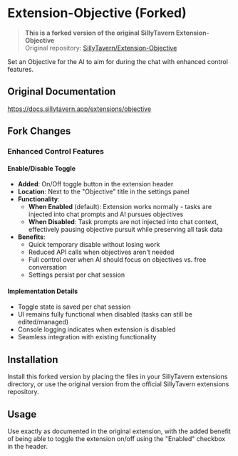 # Extension-Objective (Forked)

> **This is a forked version of the original SillyTavern Extension-Objective**  
> Original repository: [SillyTavern/Extension-Objective](https://github.com/SillyTavern/Extension-Objective)

Set an Objective for the AI to aim for during the chat with enhanced control features.

## Original Documentation
<https://docs.sillytavern.app/extensions/objective>

## Fork Changes

### Enhanced Control Features

#### **Enable/Disable Toggle**
- **Added**: On/Off toggle button in the extension header
- **Location**: Next to the "Objective" title in the settings panel
- **Functionality**: 
  - **When Enabled** (default): Extension works normally - tasks are injected into chat prompts and AI pursues objectives
  - **When Disabled**: Task prompts are not injected into chat context, effectively pausing objective pursuit while preserving all task data
- **Benefits**:
  - Quick temporary disable without losing work
  - Reduced API calls when objectives aren't needed
  - Full control over when AI should focus on objectives vs. free conversation
  - Settings persist per chat session

#### **Implementation Details**
- Toggle state is saved per chat session
- UI remains fully functional when disabled (tasks can still be edited/managed)
- Console logging indicates when extension is disabled
- Seamless integration with existing functionality

## Installation

Install this forked version by placing the files in your SillyTavern extensions directory, or use the original version from the official SillyTavern extensions repository.

## Usage

Use exactly as documented in the original extension, with the added benefit of being able to toggle the extension on/off using the "Enabled" checkbox in the header.

